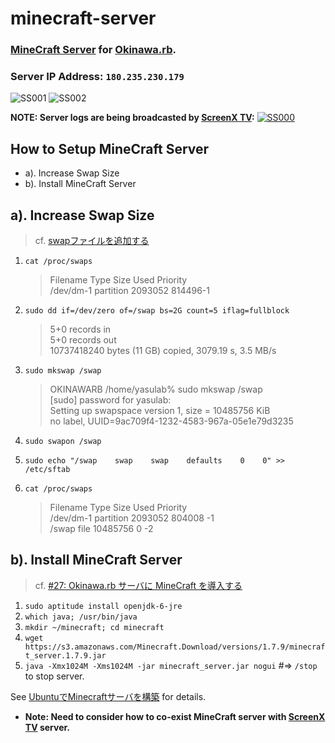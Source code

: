 minecraft-server
================

### [MineCraft Server](https://minecraft.net/download) for [Okinawa.rb](http://qwik.jp/okinawarb/).
### Server IP Address: `180.235.230.179`

![SS001](https://dl.dropboxusercontent.com/u/2819285/minecraft-okinawarb_001.png)
![SS002](https://dl.dropboxusercontent.com/u/2819285/minecraft-okinawarb_002.png)

__NOTE: Server logs are being broadcasted by [ScreenX TV](http://screenx.tv/minecraft):__
[![SS000](https://dl.dropboxusercontent.com/u/2819285/minecraft-okinawarb_000.png)](http://screenx.tv/minecraft)


## How to Setup MineCraft Server
- a). Increase Swap Size
- b). Install MineCraft Server

## a). Increase Swap Size
>  cf. [swapファイルを追加する](http://linuxsalad.blogspot.jp/2009/05/swap.html)

1. `cat /proc/swaps`

	> Filename		Type	Size		Used	Priority  
	> /dev/dm-1              partition	2093052	814496-1
	
2. `sudo dd if=/dev/zero of=/swap bs=2G count=5 iflag=fullblock`

	> 5+0 records in  
	> 5+0 records out  
	> 10737418240 bytes (11 GB) copied, 3079.19 s, 3.5 MB/s

3. `sudo mkswap /swap`  

	> OKINAWARB /home/yasulab% sudo mkswap /swap                                            
	> [sudo] password for yasulab:   
	> Setting up swapspace version 1, size = 10485756 KiB  
	> no label, UUID=9ac709f4-1232-4583-967a-05e1e79d3235
   
4. `sudo swapon /swap`
5. `sudo echo "/swap    swap    swap    defaults    0    0" >> /etc/sftab`
6. `cat /proc/swaps`

	> Filename		      Type		Size	  Used	Priority  
	> /dev/dm-1            partition	2093052	804008	-1  
	> /swap                file		10485756	 0	-2  

## b). Install MineCraft Server
>  cf. [#27: Okinawa.rb サーバに MineCraft を導入する](https://github.com/okinawarb/meetups/issues/27)

1. `sudo aptitude install openjdk-6-jre`
2. `which java; /usr/bin/java`
3. `mkdir ~/minecraft; cd minecraft`
4. `wget https://s3.amazonaws.com/Minecraft.Download/versions/1.7.9/minecraft_server.1.7.9.jar`
5. `java -Xmx1024M -Xms1024M -jar minecraft_server.jar nogui` #=> `/stop` to stop server.

See [UbuntuでMinecraftサーバを構築](http://blog.makkysnote.org/archives/117) for details.
   - __Note: Need to consider how to co-exist MineCraft server with [ScreenX TV](http://screenx.tv) server.__

